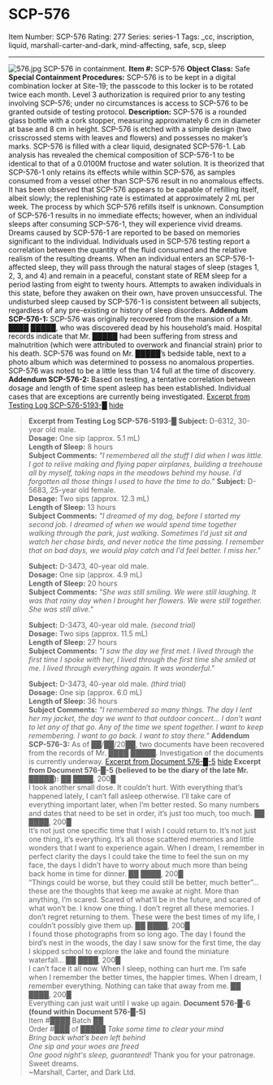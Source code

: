 # SCP-576
Item Number: SCP-576
Rating: 277
Series: series-1
Tags: _cc, inscription, liquid, marshall-carter-and-dark, mind-affecting, safe, scp, sleep

---

![576.jpg](https://scp-wiki.wdfiles.com/local--files/scp-576/576.jpg)
SCP-576 in containment.
**Item #:** SCP-576
**Object Class:** Safe
**Special Containment Procedures:** SCP-576 is to be kept in a digital combination locker at Site-19; the passcode to this locker is to be rotated twice each month. Level 3 authorization is required prior to any testing involving SCP-576; under no circumstances is access to SCP-576 to be granted outside of testing protocol.
**Description:** SCP-576 is a rounded glass bottle with a cork stopper, measuring approximately 6 cm in diameter at base and 8 cm in height. SCP-576 is etched with a simple design (two crisscrossed stems with leaves and flowers) and possesses no maker’s marks.
SCP-576 is filled with a clear liquid, designated SCP-576-1. Lab analysis has revealed the chemical composition of SCP-576-1 to be identical to that of a 0.0100M fructose and water solution. It is theorized that SCP-576-1 only retains its effects while within SCP-576, as samples consumed from a vessel other than SCP-576 result in no anomalous effects. It has been observed that SCP-576 appears to be capable of refilling itself, albeit slowly; the replenishing rate is estimated at approximately 2 mL per week. The process by which SCP-576 refills itself is unknown.
Consumption of SCP-576-1 results in no immediate effects; however, when an individual sleeps after consuming SCP-576-1, they will experience vivid dreams. Dreams caused by SCP-576-1 are reported to be based on memories significant to the individual. Individuals used in SCP-576 testing report a correlation between the quantity of the fluid consumed and the relative realism of the resulting dreams.
When an individual enters an SCP-576-1-affected sleep, they will pass through the natural stages of sleep (stages 1, 2, 3, and 4) and remain in a peaceful, constant state of REM sleep for a period lasting from eight to twenty hours. Attempts to awaken individuals in this state, before they awaken on their own, have proven unsuccessful. The undisturbed sleep caused by SCP-576-1 is consistent between all subjects, regardless of any pre-existing or history of sleep disorders.
**Addendum SCP-576-1:** SCP-576 was originally recovered from the mansion of a Mr. ████ █████, who was discovered dead by his household’s maid. Hospital records indicate that Mr. █████ had been suffering from stress and malnutrition (which were attributed to overwork and financial strain) prior to his death. SCP-576 was found on Mr. █████’s bedside table, next to a photo album which was determined to possess no anomalous properties. SCP-576 was noted to be a little less than 1/4 full at the time of discovery.
**Addendum SCP-576-2:** Based on testing, a tentative correlation between dosage and length of time spent asleep has been established. Individual cases that are exceptions are currently being investigated.
[Excerpt from Testing Log SCP-576-5193-█](javascript:;)
[hide](javascript:;)
> **Excerpt from Testing Log SCP-576-5193-█**
> **Subject:** D-6312, 30-year old male.  
>  **Dosage:** One sip (approx. 5.1 mL)  
>  **Length of Sleep:** 8 hours  
>  **Subject Comments:** _"I remembered all the stuff I did when I was little. I got to relive making and flying paper airplanes, building a treehouse all by myself, taking naps in the meadows behind my house. I’d forgotten all those things I used to have the time to do."_
> **Subject:** D-5683, 25-year old female.  
>  **Dosage:** Two sips (approx. 12.3 mL)  
>  **Length of Sleep:** 13 hours  
>  **Subject Comments:** _"I dreamed of my dog, before I started my second job. I dreamed of when we would spend time together walking through the park, just walking. Sometimes I’d just sit and watch her chase birds, and never notice the time passing. I remember that on bad days, we would play catch and I’d feel better. I miss her."_  
>    
>  **Subject:** D-3473, 40-year old male.  
>  **Dosage:** One sip (approx. 4.9 mL)  
>  **Length of Sleep:** 20 hours  
>  **Subject Comments:** _"She was still smiling. We were still laughing. It was that rainy day when I brought her flowers. We were still together. She was still alive."_  
>    
>  **Subject:** D-3473, 40-year old male. _(second trial)_  
>  **Dosage:** Two sips (approx. 11.5 mL)  
>  **Length of Sleep:** 27 hours  
>  **Subject Comments:** _"I saw the day we first met. I lived through the first time I spoke with her, I lived through the first time she smiled at me. I lived through everything again. It was wonderful."_  
>    
>  **Subject:** D-3473, 40-year old male. _(third trial)_  
>  **Dosage:** One sip (approx. 6.0 mL)  
>  **Length of Sleep:** 36 hours  
>  **Subject Comments:** _"I remembered so many things. The day I lent her my jacket, the day we went to that outdoor concert… I don’t want to let any of that go. Any of the time we spent together. I want to keep remembering. I want to go back. I want to stay there."_
**Addendum SCP-576-3:** As of ██/██/20██, two documents have been recovered from the records of Mr. ████ █████. Investigation of the documents is currently underway.
[Excerpt from Document 576-█-5](javascript:;)
[hide](javascript:;)
> **Excerpt from Document 576-█-5 (believed to be the diary of the late Mr. █████):**
> ██ ████, 200█  
>  I took another small dose. It couldn’t hurt. With everything that’s happened lately, I can’t fall asleep otherwise. I’ll take care of everything important later, when I’m better rested. So many numbers and dates that need to be set in order, it’s just too much, too much.
> ██ ████, 200█  
>  It’s not just one specific time that I wish I could return to. It’s not just one thing, it’s everything. It’s all those scattered memories and little wonders that I want to experience again. When I dream, I remember in perfect clarity the days I could take the time to feel the sun on my face, the days I didn’t have to worry about much more than being back home in time for dinner.
> ██ ████, 200█  
>  “Things could be worse, but they could still be better, much better”… these are the thoughts that keep me awake at night. More than anything, I’m scared. Scared of what’ll be in the future, and scared of what won’t be.
> I know one thing. I don’t regret all these memories. I don’t regret returning to them. These were the best times of my life, I couldn’t possibly give them up.
> ██ ████, 200█  
>  I found those photographs from so long ago. The day I found the bird’s nest in the woods, the day I saw snow for the first time, the day I skipped school to explore the lake and found the miniature waterfall…
> ██ ████, 200█  
>  I can’t face it all now. When I sleep, nothing can hurt me. I’m safe when I remember the better times, the happier times. When I dream, I remember everything. Nothing can take that away from me.
> ██ ████, 200█  
>  Everything can just wait until I wake up again.
> **Document 576-█-6 (found within Document 576-█-5)**  
>  Item #████ Batch ██  
>  Order #███ of █████
> _Take some time to clear your mind_  
>  _Bring back what’s been left behind_  
>  _One sip and your woes are freed_  
>  _One good night's sleep, guaranteed!_
> Thank you for your patronage. Sweet dreams.  
>  ~Marshall, Carter, and Dark Ltd.
